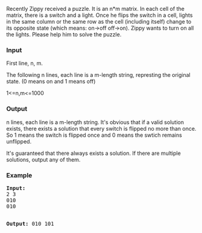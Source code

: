 <p>Recently Zippy received a puzzle. It is an n*m matrix. In each cell of the matrix, there is a switch and a light. Once he flips the switch in a cell, lights in the same column or the same row as the cell (including itself) change to its opposite state (which means: on-&gt;off off-&gt;on). Zippy wants to turn on all the lights. Please help him to solve the puzzle.</p>
<h3>Input</h3>
<p>First line, n, m.</p>
<p>The following n lines, each line is a m-length string, represting the original state. (0 means on and 1 means off)</p>
<p>1&lt;=n,m&lt;=1000</p>
<div id="_mcePaste" style="position: absolute; left: -10000px; top: 42px; width: 1px; height: 1px; overflow-x: hidden; overflow-y: hidden;">First line, n, m.</div>
<div id="_mcePaste" style="position: absolute; left: -10000px; top: 42px; width: 1px; height: 1px; overflow-x: hidden; overflow-y: hidden;">The following n lines, each line is a m-length string, represting the original state. (0 means on and 1 means off)</div>
<div id="_mcePaste" style="position: absolute; left: -10000px; top: 42px; width: 1px; height: 1px; overflow-x: hidden; overflow-y: hidden;">1&lt;=n,m&lt;=100</div>
<h3>Output</h3>
<p>n lines, each line is a m-length string. It's obvious that if a valid solution exists, there exists a solution that every switch is flipped no more than once. So 1 means the switch is flipped once and 0 means the swtich remains unflipped.&nbsp;</p>
<p>It's guaranteed that there always exists a solution. If there are multiple solutions, output any of them.&nbsp;</p>
<h3>Example</h3>
<pre><strong>Input:</strong>
2 3
010
010

<strong>Output:</strong>
010
101<span style="white-space: normal;">
</span></pre>